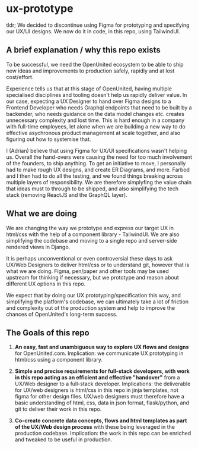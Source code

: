# ux-prototype

tldr; We decided to discontinue using Figma for prototyping and specifying our UX/UI designs. We now do it in code, in this repo, using TailwindUI.

## A brief explanation / why this repo exists

To be successful, we need the OpenUnited ecosystem to be able to ship new ideas and improvements to production safely, rapidly and at lost cost/effort. 

Experience tells us that at this stage of OpenUnited, having multiple specialised disciplines and tooling doesn't help us rapidly deliver value. In our case, expecting a UX Designer to hand over Figma designs to a Frontend Developer who needs Graphql endpoints that need to be built by a backender, who needs guidance on the data model changes etc. creates unnecessary complexity and lost time. This is hard enough in a company with full-time employees, let alone when we are building a new way to do effective asychronous product management at scale together, and also figuring out how to systemise that.

I (Adrian) believe that using Figma for UX/UI specifications wasn't helping us. Overall the hand-overs were causing the need for too much involvement of the founders, to ship anything. To get an initiative to move, I personally had to make rough UX designs, and create ER Diagrams, and more. Farbod and I then had to do all the testing, and we found things breaking across multiple layers of responsibility. We are therefore simplyfing the value chain that ideas must to through to be shipped, and also simplifying the tech stack (removing ReactJS and the GraphQL layer).

## What we are doing

We are changing the way we prototype and express our target UX in html/css with the help of a component library - TailwindUI.  We are also simplifying the codebase and moving to a single repo and server-side rendered views in Django.

It is perhaps unconventional or even controversial these days to ask UX/Web Designers to deliver html/css or to understand git, however that is what we are doing. Figma, pen/paper and other tools may be used upstream for thinking if necessary, but we prototype and reason about different UX options in this repo.

We expect that by doing our UX prototyping/specification this way, and simplifying the platform's codebase, we can ultimately take a lot of friction and complexity out of the production system and help to improve the chances of OpenUnited's long-term success.

## The Goals of this repo

1) **An easy, fast and unambiguous way to explore UX flows and designs** for OpenUnited.com. Implication: we communicate UX prototyping in html/css using a component library. 
2) **Simple and precise requirements for full-stack developers, with work in this repo acting as an efficient and effective "handover"** from a UX/Web designer to a full-stack developer. Implications: the deliverable for UX/web designers is html/css in this repo in jinja templates, not figma for other design files. UX/web designers must therefore have a basic understanding of html, css, data in json format, flask/python, and git to deliver their work in this repo.
     
3) **Co-create concrete data concepts, flows and html templates as part of the UX/Web design process** with these being leveraged in the production codebase. Implication: the work in this repo can be enriched and tweaked to be useful in production.
